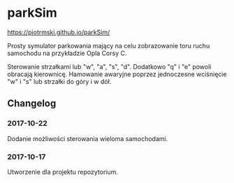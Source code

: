 # parkSim

https://piotrmski.github.io/parkSim/

Prosty symulator parkowania mający na celu zobrazowanie toru ruchu samochodu na przykładzie Opla Corsy C.

Sterowanie strzałkami lub "w", "a", "s", "d". Dodatkowo "q" i "e" powoli obracają kierownicę. Hamowanie awaryjne poprzez jednoczesne wciśnięcie "w" i "s" lub strzałki do góry i w dół.

## Changelog

### 2017-10-22

Dodanie możliwości sterowania wieloma samochodami.

### 2017-10-17

Utworzenie dla projektu repozytorium.
